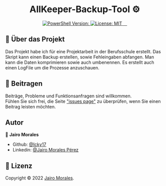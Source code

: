 <h1 align="center">AllKeeper-Backup-Tool ⚙</h1>
<p align="center">
     <a href="https://docs.microsoft.com/en-us/skypeforbusiness/set-up-your-computer-for-windows-powershell/download-and-install-windows-powershell-5-1">
    <img alt="PowerShell Version:" src="https://img.shields.io/badge/PowerShell%20Version-5.1.19041.1320-blue" target="_blank" />
  </a>
  <a href="https://github.com/kefranabg/readme-md-generator/blob/master/LICENSE">
    <img alt="License: MIT" src="https://img.shields.io/badge/license-MIT-yellow.svg" target="_blank" />
  </a>
     </a>
  <a href="https://github.com/Icky17/AllKeeper-Backup-Tool">
    <img alt="" src="https://img.shields.io/github/stars/Icky17/AllKeeper-Backup-Tool?style=social" target="_blank" />
  </a>
  <a href="https://github.com/Icky17/AllKeeper-Backup-Tool">
    <img alt="" src="https://img.shields.io/github/followers/Icky17?style=social" target="_blank" />
  </a>
  <a href="https://github.com/Icky17/AllKeeper-Backup-Tool/issues">
    <img alt="" src="https://img.shields.io/codeclimate/issues/Icky17/AllKeeper-Backup-Tool?label=issues" target="_blank" />
  </a>
  <a href="https://github.com/Icky17/AllKeeper-Backup-Tool">
    <img alt="" src="https://img.shields.io/github/repo-size/Icky17/AllKeeper-Backup-Tool?label=size" target="_blank" />
  </a>
</p>



## 📰 Über das Projekt

Das Projekt habe ich für eine Projektarbeit in der Berufsschule erstellt. Das Skript kann einen Backup erstellen, sowie Fehleingaben abfangen. Man kann die Daten komprimieren sowie auch umbenennen. Es erstellt auch einen LogFile um die Prozesse anzuschauen.

## 🤝 Beitragen

Beiträge, Probleme und Funktionsanfragen sind willkommen.<br />
Fühlen Sie sich frei, die Seite ["issues page"](https://github.com/Icky17/AllKeeper-Backup-Tool/issues) zu überprüfen, wenn Sie einen Beitrag leisten möchten.<br />

## Autor

👤 **Jairo Morales**

- Github: [@Icky17](https://github.com/Icky17)
- Linkedin: [@Jairo Morales Pérez](https://www.linkedin.com/in/jairo-morales-p%C3%A9rez-67949b216/)

## 📝 Lizenz

Copyright © 2022 [Jairo Morales](https://github.com/Icky17).<br />
